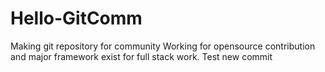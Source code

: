 # Hello-GitComm
Making git repository for community
Working for opensource contribution and major framework exist for full stack work.
Test new commit
